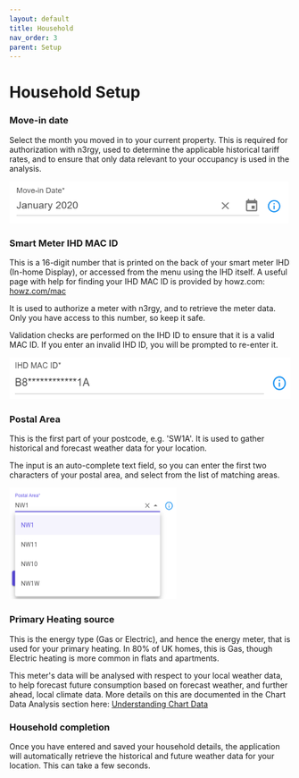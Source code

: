 ```yaml
---
layout: default
title: Household
nav_order: 3
parent: Setup
---
```


# Household Setup

### Move-in date

Select the month you moved in to your current property. This is required for authorization with n3rgy, used to determine the applicable historical tariff rates, and to ensure that only data relevant to your occupancy is used in the analysis.

<img src="../assets/img/setup/MoveInDateInput.png" alt="Move In Date Input" width="500" height="75" >

### Smart Meter IHD MAC ID

This is a 16-digit number that is printed on the back of your smart meter IHD (In-home Display), or accessed from the menu using the IHD itself. A useful page with help for finding your IHD MAC ID is provided by howz.com: [howz.com/mac](https://www.howz.com/mac)

It is used to authorize a  meter with n3rgy, and to retrieve the meter data. Only you have access to this number, so keep it safe. 

Validation checks are performed on the IHD ID to ensure that it is a valid MAC ID. If you enter an invalid IHD ID, you will be prompted to re-enter it.

<img src="../assets/img/setup/IhdMacIdInput.png" alt="In-home Device (smart meter) MAC ID" width="550" height="75" >

### Postal Area

This is the first part of your postcode, e.g. 'SW1A'. It is used to gather historical and forecast weather data for your location.

The input is an auto-complete text field, so you can enter the first two characters of your postal area, and select from the list of matching areas.

<img src="../assets/img/setup/PostalAreaInput.png" alt="Postal Area Input" width="300" height="200" > 

### Primary Heating source

This is the energy type (Gas or Electric), and hence the energy meter, that is used for your primary heating. In 80% of UK homes, this is Gas, though Electric heating is more common in flats and apartments.

This meter's data will be analysed with respect to your local weather data, to help forecast future consumption based on forecast weather, and further ahead, local climate data. More details on this are documented in the Chart Data Analysis section here: [Understanding Chart Data](../analysis/understanding-chart-data#understanding-the-chart-data)

### Household completion

Once you have entered and saved your household details, the application will automatically retrieve the historical and future weather data for your location. This can take a few seconds.
